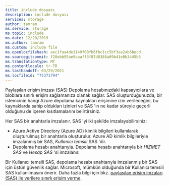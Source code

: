 ```yaml
---
title: include dosyası
description: include dosyası
services: storage
author: tamram
ms.service: storage
ms.topic: include
ms.date: 12/20/2019
ms.author: tamram
ms.custom: include file
ms.openlocfilehash: aec1faa4de1149f08fb6fbc1cc5bf3aa2ab6becd
ms.sourcegitcommit: f28ebb95ae9aaaff3f87d8388a09b41e0b3445b5
ms.translationtype: MT
ms.contentlocale: tr-TR
ms.lasthandoff: 03/29/2021
ms.locfileid: "75371794"
---
```

Paylaşılan erişim imzası (SAS) Depolama hesabınızdaki kapsayıcılara ve bloblara sınırlı erişim sağlamanıza olanak sağlar. SAS oluşturduğunuzda, bir istemcinin hangi Azure depolama kaynakları erişimine izin verileceğini, bu kaynaklarda sahip oldukları izinleri ve SAS 'ın ne kadar süreyle geçerli olduğunu de içeren kısıtlamalarını belirtirsiniz.

Her SAS bir anahtarla imzalanır. SAS 'yi iki şekilde imzalayabilirsiniz:

- Azure Active Directory (Azure AD) kimlik bilgileri kullanılarak oluşturulmuş bir anahtarla oluşturulur. Azure AD kimlik bilgileriyle imzalanmış bir SAS, *Kullanıcı temsili* SAS 'dir.
- Depolama hesabı anahtarıyla. Depolama hesabı anahtarıyla bir *HIZMET SAS* ve *Hesap SAS* 'si imzalanır.

Bir Kullanıcı temsili SAS, depolama hesabı anahtarıyla imzalanmış bir SAS için üstün güvenlik sağlar. Microsoft, mümkün olduğunda bir Kullanıcı temsili SAS kullanılmasını önerir. Daha fazla bilgi için bkz. [paylaşılan erişim imzaları (SAS) ile verilere sınırlı erişim verme](../articles/storage/common/storage-sas-overview.md).
